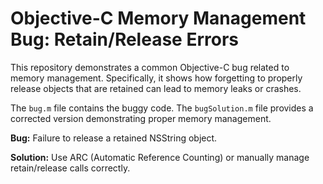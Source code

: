 # Objective-C Memory Management Bug: Retain/Release Errors

This repository demonstrates a common Objective-C bug related to memory management.  Specifically, it shows how forgetting to properly release objects that are retained can lead to memory leaks or crashes.

The `bug.m` file contains the buggy code. The `bugSolution.m` file provides a corrected version demonstrating proper memory management.

**Bug:** Failure to release a retained NSString object.

**Solution:** Use ARC (Automatic Reference Counting) or manually manage retain/release calls correctly.
